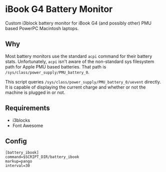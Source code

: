 # iBook G4 Battery Monitor

Custom i3block battery monitor for iBook G4 (and possibly other) PMU based PowerPC Macintosh laptops.

## Why
Most battery monitors use the standard `acpi` command for their battery stats. Unfortunately, `acpi` isn't aware of the non-standard sys filesystem path for Apple PMU based batteries. That path is `/sys/class/power_supply/PMU_battery_0`.

This script queries `/sys/class/power_supply/PMU_battery_0/uevent` directly. It is capable of displaying the current charge and whether or not the machine is plugged in or not.

## Requirements
* i3blocks
* Font Awesome


## Config

```
[battery_ibook]
command=$SCRIPT_DIR/battery_ibook
markup=pango
interval=30
```